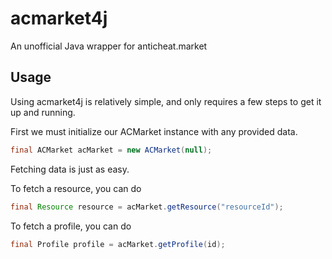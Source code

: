 # acmarket4j
An unofficial Java wrapper for anticheat.market

## Usage
Using acmarket4j is relatively simple, and only requires a few steps to get it up and running.

First we must initialize our ACMarket instance with any provided data.

```java
final ACMarket acMarket = new ACMarket(null);
```

Fetching data is just as easy.

To fetch a resource, you can do

```java
final Resource resource = acMarket.getResource("resourceId");
```

To fetch a profile, you can do

```java
final Profile profile = acMarket.getProfile(id);
```